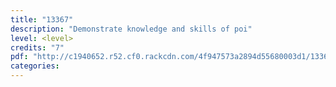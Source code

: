 ```yaml
---
title: "13367"
description: "Demonstrate knowledge and skills of poi"
level: <level>
credits: "7"
pdf: "http://c1940652.r52.cf0.rackcdn.com/4f947573a2894d55680003d1/13367.pdf"
categories:
---
```

